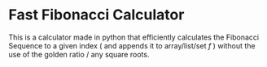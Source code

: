 # Fast Fibonacci Calculator
This is a calculator made in python that efficiently calculates the Fibonacci Sequence to a given index ( and appends it to array/list/set _f_ ) without the use of the golden ratio / any square roots.
